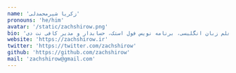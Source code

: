 ```yaml
---
name: 'زکریا شیرمحمدلی'
pronouns: 'he/him'
avatar: '/static/zachshirow.png'
bio: 'معلم زبان انگلیسی، برنامه نویس فول استک، حسابدار و مدیر کافی نت دی'
website: 'https://zachshirow.ir'
twitter: 'https://twitter.com/zachshirow'
github: 'https://github.com/zachshirow'
mail: 'zachshirow@gmail.com'
---
```

